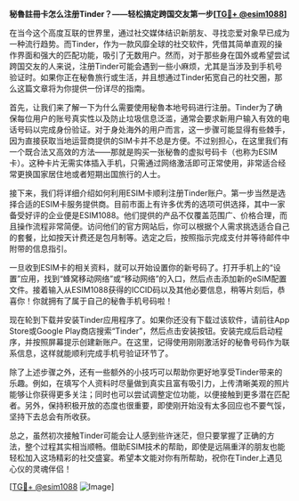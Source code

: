 **秘魯註冊卡怎么注册Tinder？——轻松搞定跨国交友第一步[[TG💪+ @esim1088](https://t.me/s/esim1088)]**

在当今这个高度互联的世界里，通过社交媒体结识新朋友、寻找恋爱对象早已成为一种流行趋势。而Tinder，作为一款风靡全球的社交软件，凭借其简单直观的操作界面和强大的匹配功能，吸引了无数用户。然而，对于那些身在国外或希望尝试跨国交友的人来说，注册Tinder可能会遇到一些小麻烦，尤其是当涉及到手机号验证时。如果你正在秘魯旅行或生活，并且想通过Tinder拓宽自己的社交圈，那么这篇文章将为你提供一份详尽的指南。

首先，让我们来了解一下为什么需要使用秘魯本地号码进行注册。Tinder为了确保每位用户的账号真实性以及防止垃圾信息泛滥，通常会要求新用户输入有效的电话号码以完成身份验证。对于身处海外的用户而言，这一步骤可能显得有些棘手，因为直接获取当地运营商提供的SIM卡并不总是方便。不过别担心，在这里我们有一个既合法又高效的方法——那就是购买一张秘魯的虚拟号码卡（也称为ESIM卡）。这种卡片无需实体插入手机，只需通过网络激活即可正常使用，非常适合经常更换国家居住地或者短期出国旅行的人士。

接下来，我们将详细介绍如何利用ESIM卡顺利注册Tinder账户。第一步当然是选择合适的ESIM卡服务提供商。目前市面上有许多优秀的选项可供选择，其中一家备受好评的企业便是ESIM1088。他们提供的产品不仅覆盖范围广、价格合理，而且操作流程非常简便。访问他们的官方网站后，你可以根据个人需求挑选适合自己的套餐，比如按天计费还是包月制等。选定之后，按照指示完成支付并等待邮件中附带的信息指引。

一旦收到ESIM卡的相关资料，就可以开始设置你的新号码了。打开手机上的“设置”应用，找到“蜂窝移动网络”或“移动网络”的入口，然后点击添加新的eSIM配置文件。接着输入从ESIM1088获得的ICCID码以及其他必要信息，稍等片刻后，恭喜你！你就拥有了属于自己的秘魯手机号码啦！

现在轮到下载并安装Tinder应用程序了。如果你还没有下载过该软件，请前往App Store或Google Play商店搜索“Tinder”，然后点击安装按钮。安装完成后启动程序，并按照屏幕提示创建新账户。在这里，记得使用刚刚激活好的秘魯号码作为联系信息，这样就能顺利完成手机号验证环节了。

除了上述步骤之外，还有一些额外的小技巧可以帮助你更好地享受Tinder带来的乐趣。例如，在填写个人资料时尽量做到真实且富有吸引力，上传清晰美观的照片能够让你获得更多关注；同时也可以尝试调整定位功能，以便接触到更多潜在匹配者。另外，保持积极开放的态度也很重要，即使刚开始没有太多回应也不要气馁，坚持下去总会有所收获。

总之，虽然初次接触Tinder可能会让人感到些许迷茫，但只要掌握了正确的方法，整个过程其实相当顺畅。借助ESIM技术的帮助，即使是远隔重洋的朋友也能轻松加入这场精彩的社交盛宴。希望本文能对你有所帮助，祝你在Tinder上遇见心仪的灵魂伴侣！ 

[[TG💪+ @esim1088](https://t.me/s/esim1088) ![Image](https://i.postimg.cc/4NQfJmqS/Snipaste-2025-05-13-00-14-12.png)]